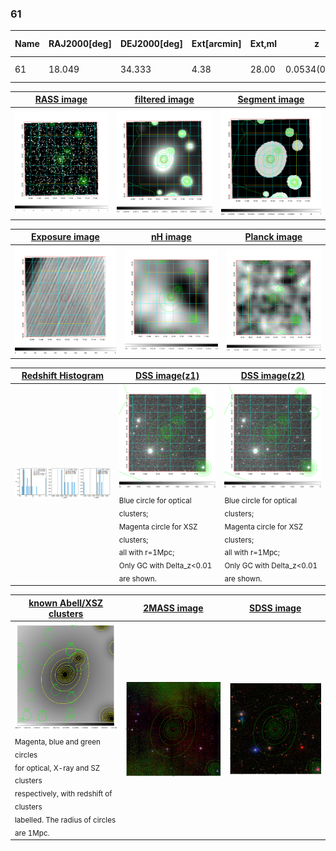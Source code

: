 <div STYLE="page-break-after: always;"></div>

### 61

|Name|RAJ2000[deg]|DEJ2000[deg] |Ext[arcmin]| Ext,ml | z | z_src| C|GC(XSZ,Delta_z<0.01)| GC(OPT,Delta_z<0.01)|GC| R_sig[arcmin] | R500[arcmin] | R500[Mpc]| CRsig[c/s] | CR500[c/s] |L500[1E44 erg/s]|F500[1E-12 erg/s/cm^2]| M500[1E14 Msun]|Tx[keV]|Cnt_sig|Beta|Rc[arcmin]|Comment|Alias|
|---|---|---|---|---|---|------|---|--------|---------|----------|---|---|---|---|---|---|---|---|---|---|---|---|---|---|
|61| 18.049| 34.333| 4.38| 28.00| 0.0534(0.008)| z1,| G| -| -| C, W| 13.675| 9.824| 0.613| 0.108(0.032)| 0.103(0.031)| 0.114(0.027)| 1.685(0.405)| 0.69(0.09)| 1.73(0.13)| 70.2| 0.624(-0.092+0.191)| 3.125(-1.049+1.635)| -| t224|

|[RASS image](../image/61/61_img.pdf)|[filtered image](../image/61/61_fil.pdf)|[Segment image](../image/61/61_seg.pdf)|
|-------------------|--------------------|-------------------|
| <img src="../image/61/61_img.png" width="300">  | <img src="../image/61/61_fil.png" width="300">   | <img src="../image/61/61_seg.png" width="300">  |

|[Exposure image](../image/61/61_mex.pdf)| [nH image](../image/61/61_nh.pdf)| [Planck image](../image/61/61_p.pdf)|
|-------------------|--------------------|-------------------|
|<img src="../image/61/61_mex.png" width="300">   | <img src="../image/61/61_nh.png" width="300">    | <img src="../image/61/61_p.png" width="300"> |

|[Redshift Histogram](../image/61/61_zg.pdf) | [DSS image(z1)](../image/61/61_dss_z1.pdf)      |  [DSS image(z2)](../image/61/61_dss_z2.pdf)    |
|-------------------|--------------------|-------------------|
|<img src="../image/61/61_zg.png" width="300"> |<img src="../image/61/61_dss_z1.png" width="300"> <sub><br>Blue circle for optical clusters; <br>Magenta circle for XSZ clusters; <br>all with r=1Mpc; <br>Only GC with Delta_z<0.01 are shown. </sub>| <img src="../image/61/61_dss_z2.png" width="300"><sub><br>Blue circle for optical clusters; <br>Magenta circle for XSZ clusters; <br>all with r=1Mpc; <br>Only GC with Delta_z<0.01 are shown. </sub> |

|[known Abell/XSZ clusters](../image/61/61_gc.pdf) | [2MASS image](../image/61/61_2mass.pdf)      |[SDSS image](../image/61/61_sdss.pdf)   |
|-------------------|-------------------|-------------------|
|<img src=../image/61/61_gc.png width="300"> <br><sub>Magenta, blue and green circles <br>for optical, X-ray and SZ clusters <br>respectively, with redshift of clusters <br>labelled. The radius of circles <br>are 1Mpc.</sub>|<img src="../image/61/61_2mass.png" width="300">  | <img src="../image/61/61_sdss.png" width="300">  |




